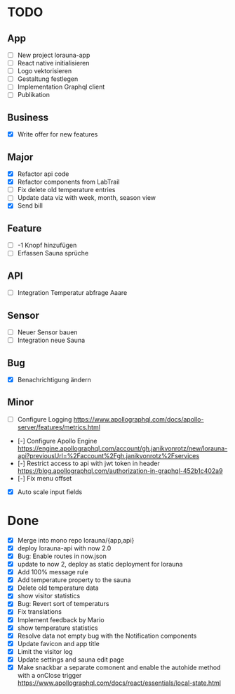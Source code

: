 # TODO

## App

- [ ] New project lorauna-app
- [ ] React native initialisieren
- [ ] Logo vektorisieren
- [ ] Gestaltung festlegen
- [ ] Implementation Graphql client
- [ ] Publikation

## Business

- [x] Write offer for new features

## Major

- [x] Refactor api code
- [x] Refactor components from LabTrail
- [ ] Fix delete old temperature entries
- [ ] Update data viz with week, month, season view
- [x] Send bill

## Feature

- [ ] -1 Knopf hinzufügen
- [ ] Erfassen Sauna sprüche

## API

- [ ] Integration Temperatur abfrage Aaare

## Sensor

- [ ] Neuer Sensor bauen
- [ ] Integration neue Sauna

## Bug

- [x] Benachrichtigung ändern

## Minor

- [ ] Configure Logging
    https://www.apollographql.com/docs/apollo-server/features/metrics.html
- [-] Configure Apollo Engine
    https://engine.apollographql.com/account/gh.janikvonrotz/new/lorauna-api?previousUrl=%2Faccount%2Fgh.janikvonrotz%2Fservices
- [-] Restrict access to api with jwt token in header
    https://blog.apollographql.com/authorization-in-graphql-452b1c402a9
- [-] Fix menu offset
- [x] Auto scale input fields

# Done

- [x] Merge into mono repo lorauna/{app,api}
- [x] deploy lorauna-api with now 2.0
- [x] Bug: Enable routes in now.json
- [x] update to now 2, deploy as static deployment for lorauna
- [x] Add 100% message rule
- [x] Add temperature property to the sauna
- [x] Delete old temperature data
- [x] show visitor statistics
- [x] Bug: Revert sort of temperaturs
- [x] Fix translations
- [x] Implement feedback by Mario
- [x] show temperature statistics
- [x] Resolve data not empty bug with the Notification components
- [x] Update favicon and app title
- [x] Limit the visitor log
- [x] Update settings and sauna edit page
- [x] Make snackbar a separate comonent and enable the autohide method with a onClose trigger
    https://www.apollographql.com/docs/react/essentials/local-state.html